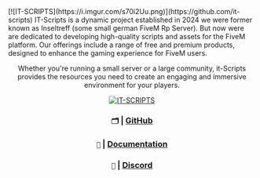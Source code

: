 <iv align="center">
[![IT-SCRIPTS](https://i.imgur.com/s70i2Uu.png)](https://github.com/it-scripts)
</div>
IT-Scripts is a dynamic project established in 2024 we were former known as Inseltreff (some small german FiveM Rp Server). But now were are dedicated to developing high-quality scripts and assets for the FiveM platform. Our offerings include a range of free and premium products, designed to enhance the gaming experience for FiveM users.

Whether you're running a small server or a large community, it-Scripts provides the resources you need to create an engaging and immersive environment for your players.
<iv align="center">

[![IT-SCRIPTS](https://i.imgur.com/lFVRgSg.png)](https://github.com/it-scripts)
</div>

### `🗂️` | [GitHub](https://github.com/it-scripts)
### `📖` | [Documentation](https://docs.it-scripts.com)
### `💬` | [Discord](https://discord.gg/dRfAPVBM82)

